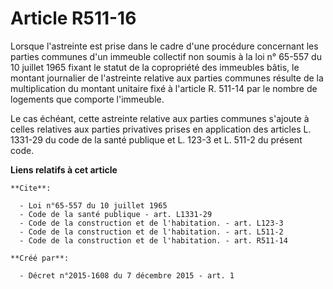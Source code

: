 # Article R511-16

Lorsque l'astreinte est prise dans le cadre d'une procédure concernant les parties communes d'un immeuble collectif non
soumis à la loi n° 65-557 du 10 juillet 1965 fixant le statut de la copropriété des immeubles bâtis, le montant journalier de
l'astreinte relative aux parties communes résulte de la multiplication du montant unitaire fixé à l'article R. 511-14 par le
nombre de logements que comporte l'immeuble. 

Le cas échéant, cette astreinte relative aux parties communes s'ajoute à celles relatives aux parties privatives prises en
application des articles L. 1331-29 du code de la santé publique et L. 123-3 et L. 511-2 du présent code.

**Liens relatifs à cet article**

	**Cite**:

	  - Loi n°65-557 du 10 juillet 1965
	  - Code de la santé publique - art. L1331-29
	  - Code de la construction et de l'habitation. - art. L123-3
	  - Code de la construction et de l'habitation. - art. L511-2
	  - Code de la construction et de l'habitation. - art. R511-14

	**Créé par**:

	  - Décret n°2015-1608 du 7 décembre 2015 - art. 1
